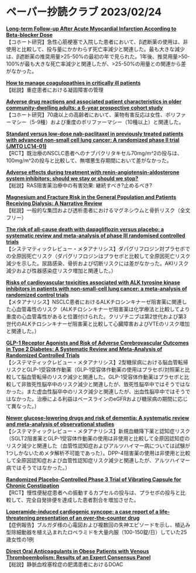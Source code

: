 # ペーパー抄読クラブ 2023/02/24

[**Long-term Follow-up After Acute Myocardial Infarction According to Beta-blocker Dose**](https://pubmed.ncbi.nlm.nih.gov/36822258/)  
【コホート研究】急性心筋梗塞で入院した患者において、β遮断薬の使用は、非使用と比較して、投与量にかかわらず死亡率減少と関連した。最も大きな減少は、β遮断薬の推奨用量>25-50%の最初の年で見られた。1年後、推奨用量>50-100%が最も大きな死亡率減少と関連したが、>25-50%の用量との関連から差がなかった。

[**How to manage coagulopathies in critically ill patients**](https://pubmed.ncbi.nlm.nih.gov/36808215/)  
【総説】重症患者における凝固障害の管理

[**Adverse drug reactions and associated patient characteristics in older community-dwelling adults: a 6-year prospective cohort study**](https://pubmed.ncbi.nlm.nih.gov/36823047/)  
【コホート研究】70歳以上の高齢者において、薬物有害反応は女性、ポリファーマシー（5-9種）および重度のポリファーマシー（10種以上）と関連した。

[**Standard versus low-dose nab-paclitaxel in previously treated patients with advanced non-small cell lung cancer: A randomized phase II trial (JMTO LC14-01)**](https://pubmed.ncbi.nlm.nih.gov/36807519/)  
【RCT】既治療のNSCLC患者へのナブパクリタキセル70mg/m^2の投与は、100mg/m^2の投与と比較して、無増悪生存期間において差がなかった。

[**Adverse effects during treatment with renin-angiotensin-aldosterone system inhibitors; should we stay or should we stop?**](https://pubmed.ncbi.nlm.nih.gov/36811640/)  
【総説】RAS阻害薬治療中の有害効果: 継続すべき?止めるべき?

[**Magnesium and Fracture Risk in the General Population and Patients Receiving Dialysis: A Narrative Review**](https://pubmed.ncbi.nlm.nih.gov/36814964/)  
【総説】一般的な集団および透析患者におけるマグネシウムと骨折リスク（全文フリー）

[**The risk of all-cause death with dapagliflozin versus placebo: a systematic review and meta-analysis of phase III randomised controlled trials**](https://pubmed.ncbi.nlm.nih.gov/36803188/)  
【システマティックレビュー・メタアナリシス】ダパグリフロジン対プラセボでの全原因死亡リスク（ダパグリフロジンはプラセボと比較して全原因死亡リスク減少を示した。尿路感染、骨折および切断リスクには差がなかった。AKIリスク減少および性器感染症リスク増加と関連した。）

[**Risks of cardiovascular toxicities associated with ALK tyrosine kinase inhibitors in patients with non-small-cell lung cancer: a meta-analysis of randomized control trials**](https://pubmed.ncbi.nlm.nih.gov/36803384/)  
【メタアナリシス】NSCLC患者におけるALKチロシンキナーゼ阻害薬に関連した心血管毒性のリスク（ALKチロシンキナーゼ阻害薬は化学療法と比較してより重度の心血管毒性があると位置付けられた。クリゾチニブは第2世代および第3世代のALKチロシンキナーゼ阻害薬と比較して心臓障害およびVTEのリスク増加と関連した。）

[**GLP-1 Receptor Agonists and Risk of Adverse Cerebrovascular Outcomes in Type 2 Diabetes: A Systematic Review and Meta-Analysis of Randomized Controlled Trials**](https://pubmed.ncbi.nlm.nih.gov/36800286/)  
【システマティックレビュー・メタアナリシス】2型糖尿病における脳血管転帰リスクとGLP-1受容体作動薬（GLP-1受容体作動薬の使用はプラセボ/対照薬と比較して脳血管転帰のリスク減少と関連した。GLP-1受容体作動薬はプラセボと比較して非致死性脳卒中のリスク減少と関連したが、致死性脳卒中ではそうではなかった。また虚血性脳卒中のリスク減少と関連したが、出血性脳卒中ではそうではなかった。治療による利益はベースラインのeGFRおよび糖尿病の期間に応じて異なった。）

[**Newer glucose-lowering drugs and risk of dementia: A systematic review and meta-analysis of observational studies**](https://pubmed.ncbi.nlm.nih.gov/36821780/)  
【システマティックレビュー・メタアナリシス】新規血糖降下薬と認知症リスク（SGLT2阻害薬とGLP-1受容体作動薬の使用は非使用と比較して全原因認知症のリスク減少と関連した（血管性認知症およびアルツハイマー病については試験が1つしかないためメタ解析不可能であった）。DPP-4阻害薬の使用は非使用と比較して全原因認知症および血管性認知症リスク減少と関連したが、アルツハイマー病ではそうではなかった。）

[**Randomized Placebo-Controlled Phase 3 Trial of Vibrating Capsule for Chronic Constipation**](https://pubmed.ncbi.nlm.nih.gov/36822371/)  
【RCT】慢性便秘症患者への振動するカプセルの投与は、プラセボの投与と比較して、完全自発排便を達成した患者割合を増加させた。

[**Loperamide-induced cardiogenic syncope: a case report of a life-threatening presentation of an over-the-counter drug**](https://pubmed.ncbi.nlm.nih.gov/36819880/)  
【症例報告】ブルガダ様の心電図および複数回の失神エピソードを示し、植込み型除細動器を植え込まれたロペラミドを大量内服（100-150錠/日）していた25歳女性の1例

[**Direct Oral Anticoagulants in Obese Patients with Venous Thromboembolism: Results of an Expert Consensus Panel**](https://pubmed.ncbi.nlm.nih.gov/36803697/)  
【総説】静脈血栓塞栓症の肥満患者におけるDOAC